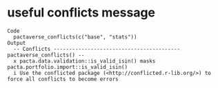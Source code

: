 # useful conflicts message

    Code
      pactaverse_conflicts(c("base", "stats"))
    Output
      -- Conflicts ----------------------------------------- pactaverse_conflicts() --
      x pacta.data.validation::is_valid_isin() masks pacta.portfolio.import::is_valid_isin()
      i Use the conflicted package (<http://conflicted.r-lib.org/>) to force all conflicts to become errors

